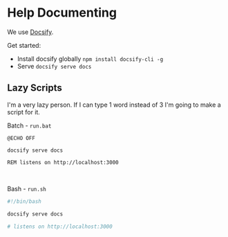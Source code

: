 # Help Documenting


We use [Docsify](https://docsify.js.org). 


Get started:
* Install docsify globally ```npm install docsify-cli -g```
* Serve ```docsify serve docs```


## Lazy Scripts
I'm a very lazy person. If I can type 1 word instead of 3 I'm going to make a script for it.

Batch - ```run.bat```
```batch
@ECHO OFF

docsify serve docs

REM listens on http://localhost:3000
```

<br>

Bash - ```run.sh```
```bash
#!/bin/bash

docsify serve docs

# listens on http://localhost:3000
```